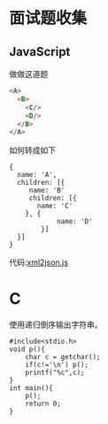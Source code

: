 # 面试题收集

## JavaScript
做做这道题  
```html
<A>  
  <B>  
    <C/>  
    <D/>  
  </B>  
</A>  
```
如何转成如下  
```
{  
  name: 'A',  
  children: [{  
     name: 'B'  
     children: [{  
       name: 'C'  
    }, {  
            name: 'D'  
        }]  
  }]  
}  
``` 

代码:[xml2json.js](src/wang/relish/xml2json.js)

# C
使用递归倒序输出字符串。
```
#include<stdio.h>
void p(){
	char c = getchar();
	if(c!='\n')	p();
	printf("%c",c);
}
int main(){
	p();
	return 0;
}
```
